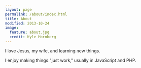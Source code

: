 ```yaml
---
layout: page
permalink: /about/index.html
title: About
modified: 2013-10-24
image:
  feature: about.jpg
  credit: Kyle Hornberg
---
```


I love Jesus, my wife, and learning new things.

I enjoy making things "just work," usually in JavaScript and PHP.

